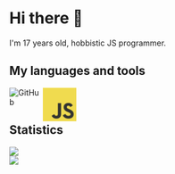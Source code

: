 # Hi there 👋
I'm 17 years old, hobbistic JS programmer.

## My languages and tools
<img align="left" alt="GitHub" width="60px" src="https://github.githubassets.com/images/modules/logos_page/Octocat.png" />
<img align="left" alt="JavaScript" width="60px" src="https://github.com/voodootikigod/logo.js/blob/master/js.png" />
<br><br>

## Statistics
<img align="left" width="400px" src="https://github-readme-stats.vercel.app/api/wakatime?username=Rawen&show_icons=true" />
<img align="left" width="400px" src="https://github-readme-stats.vercel.app/api?username=Rawen2344&count_private=true&show_icons=true" />
